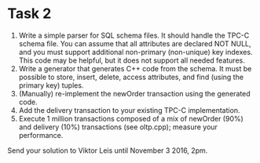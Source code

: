# Task 2
1. Write a simple parser for SQL schema files. It should handle the TPC-C schema file. You can assume that all attributes are declared NOT NULL, and you must support additional non-primary (non-unique) key indexes. This code may be helpful, but it does not support all needed features.
2. Write a generator that generates C++ code from the schema. It must be possible to store, insert, delete, access attributes, and find (using the primary key) tuples.
3. (Manually) re-implement the newOrder transaction using the generated code.
4. Add the delivery transaction to your existing TPC-C implementation.
5. Execute 1 million transactions composed of a mix of newOrder (90%) and delivery (10%) transactions (see oltp.cpp); measure your performance.

Send your solution to Viktor Leis until November 3 2016, 2pm.